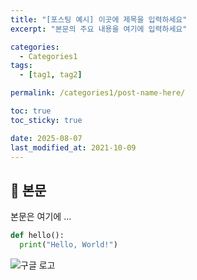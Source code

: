 ```yaml
---
title: "[포스팅 예시] 이곳에 제목을 입력하세요"
excerpt: "본문의 주요 내용을 여기에 입력하세요"

categories:
  - Categories1
tags:
  - [tag1, tag2]

permalink: /categories1/post-name-here/

toc: true
toc_sticky: true

date: 2025-08-07
last_modified_at: 2021-10-09
---
```


## 🦥 본문

본문은 여기에 ...

```python
def hello():
  print("Hello, World!")
```
![구글 로고](https://www.google.com/images/branding/googlelogo/1x/googlelogo_color_272x92dp.png "Google Logo")